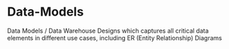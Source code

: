 # Data-Models
Data Models / Data Warehouse Designs which captures all critical data elements in different use cases, including ER (Entity Relationship) Diagrams